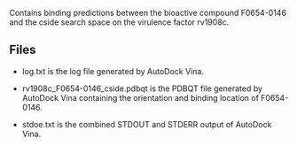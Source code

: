 Contains binding predictions between the bioactive compound F0654-0146 and the cside search space on the virulence factor rv1908c.

## Files

- log.txt is the log file generated by AutoDock Vina.

- rv1908c_F0654-0146_cside.pdbqt is the PDBQT file generated by AutoDock Vina containing the orientation and binding location of F0654-0146.

- stdoe.txt is the combined STDOUT and STDERR output of AutoDock Vina.

